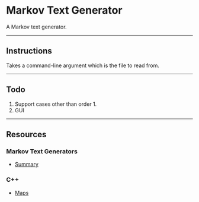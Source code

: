 # Markov Text Generator
A Markov text generator.

---

## Instructions
Takes a command-line argument which is the file to read from.


---

## Todo
1. Support cases other than order 1.
2. GUI

---

## Resources

### Markov Text Generators
* [Summary](http://stackoverflow.com/questions/4081662/explain-markov-chain-algorithm-in-laymans-terms)

### C++
* [Maps](http://www.cplusplus.com/reference/map/map/)